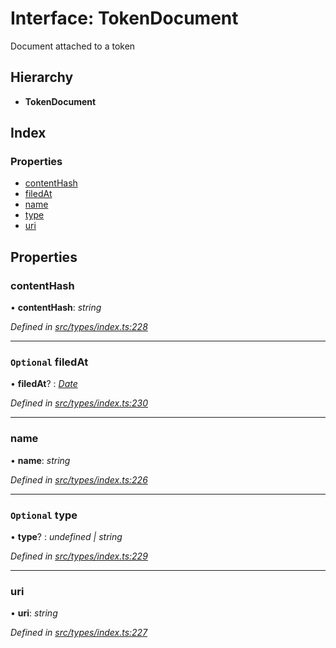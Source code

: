 # Interface: TokenDocument

Document attached to a token

## Hierarchy

* **TokenDocument**

## Index

### Properties

* [contentHash](tokendocument.md#contenthash)
* [filedAt](tokendocument.md#optional-filedat)
* [name](tokendocument.md#name)
* [type](tokendocument.md#optional-type)
* [uri](tokendocument.md#uri)

## Properties

###  contentHash

• **contentHash**: *string*

*Defined in [src/types/index.ts:228](https://github.com/PolymathNetwork/polymesh-sdk/blob/23062de4/src/types/index.ts#L228)*

___

### `Optional` filedAt

• **filedAt**? : *[Date](../enums/transactionargumenttype.md#date)*

*Defined in [src/types/index.ts:230](https://github.com/PolymathNetwork/polymesh-sdk/blob/23062de4/src/types/index.ts#L230)*

___

###  name

• **name**: *string*

*Defined in [src/types/index.ts:226](https://github.com/PolymathNetwork/polymesh-sdk/blob/23062de4/src/types/index.ts#L226)*

___

### `Optional` type

• **type**? : *undefined | string*

*Defined in [src/types/index.ts:229](https://github.com/PolymathNetwork/polymesh-sdk/blob/23062de4/src/types/index.ts#L229)*

___

###  uri

• **uri**: *string*

*Defined in [src/types/index.ts:227](https://github.com/PolymathNetwork/polymesh-sdk/blob/23062de4/src/types/index.ts#L227)*

